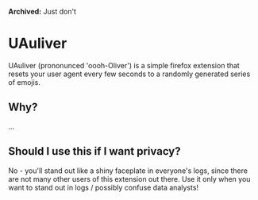 **Archived:** Just don't

# UAuliver

UAuliver (prononunced 'oooh-Oliver') is a simple firefox extension that
resets your user agent every few seconds to a randomly generated series
of emojis.

## Why? ##

...

## Should I use this if I want privacy? ##

No - you'll stand out like a shiny faceplate in everyone's logs, since there are
not many other users of this extension out there. Use it only when you want
to stand out in logs / possibly confuse data analysts!
